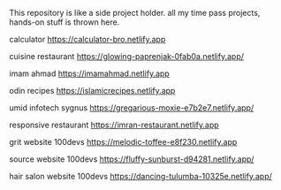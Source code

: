 
This repository is like a side project holder. all my time pass projects, hands-on stuff is thrown here.

calculator https://calculator-bro.netlify.app

cuisine restaurant https://glowing-paprenjak-0fab0a.netlify.app/

imam ahmad https://imamahmad.netlify.app

odin recipes https://islamicrecipes.netlify.app

umid infotech sygnus https://gregarious-moxie-e7b2e7.netlify.app/

responsive restaurant https://imran-restaurant.netlify.app

grit website 100devs https://melodic-toffee-e8f230.netlify.app

source website 100devs https://fluffy-sunburst-d94281.netlify.app/

hair salon website 100devs https://dancing-tulumba-10325e.netlify.app/
